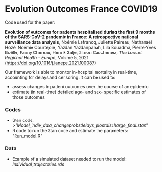 # Evolution Outcomes France COVID19

Code used for the paper:

**Evolution of outcomes for patients hospitalised during the first 9 months of the SARS-CoV-2 pandemic in France: A retrospective national surveillance data analysis**, Noémie Lefrancq, Juliette Paireau, Nathanaël Hozé, Noémie Courtejoie, Yazdan Yazdanpanah, Lila Bouadma, Pierre-Yves Boëlle, Fanny Chereau, Henrik Salje, Simon Cauchemez, _The Lancet Regional Health - Europe_, Volume 5, 2021 (https://doi.org/10.1016/j.lanepe.2021.100087)

Our framework is able to monitor in-hospital mortality in real-time, accounting for delays and censoring. It can be used to:
- assess changes in patient outcomes over the course of an epidemic
- estimate (in real-time) detailed age- and sex- specific estimates of those outcomes

### Codes
- Stan code: >_"Model_indiv_data_changeprobsdelays_plostdischarge_final.stan"_
- R code to run the Stan code and estimate the parameters: "Run_model.R"

### Data
- Example of a simulated dataset needed to run the model: _Individual_trajectories.rds_

